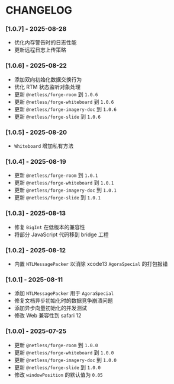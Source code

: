 # CHANGELOG

### [1.0.7] - 2025-08-28
- 优化内存警告时的日志性能
- 更新远程日志上传策略

### [1.0.6] - 2025-08-22
- 添加双向初始化数据交换行为
- 优化 RTM 状态监听对象处理
- 更新 `@netless/forge-room` 到 `1.0.6`
- 更新 `@netless/forge-whiteboard` 到 `1.0.6`
- 更新 `@netless/forge-imagery-doc` 到 `1.0.6`
- 更新 `@netless/forge-slide` 到 `1.0.6`

### [1.0.5] - 2025-08-20
- `Whiteboard` 增加私有方法

### [1.0.4] - 2025-08-19
- 更新 `@netless/forge-room` 到 `1.0.1`
- 更新 `@netless/forge-whiteboard` 到 `1.0.1`
- 更新 `@netless/forge-imagery-doc` 到 `1.0.1`
- 更新 `@netless/forge-slide` 到 `1.0.1`

### [1.0.3] - 2025-08-13
- 修复 `BigInt` 在低版本的兼容性
- 将部分 JavaScript 代码移到 bridge 工程

### [1.0.2] - 2025-08-12
- 内置 `NTLMessagePacker` 以消除 xcode13 `AgoraSpecial` 的打包报错
  
### [1.0.1] - 2025-08-11
- 添加 `NTLMessagePacker` 用于 `AgoraSpecial`
- 修复文档异步初始化时的数据竞争崩溃问题
- 添加异步向量初始化的并发测试
- 修改 Web 兼容性到 safari 12

### [1.0.0] - 2025-07-25
- 更新 `@netless/forge-room` 到 `1.0.0`
- 更新 `@netless/forge-whiteboard` 到 `1.0.0`
- 更新 `@netless/forge-imagery-doc` 到 `1.0.0`
- 更新 `@netless/forge-slide` 到 `1.0.0`
- 修改 `windowPosition` 的默认值为 `0.05`